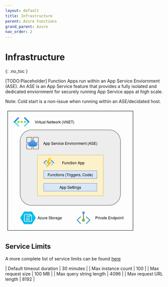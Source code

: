 ```yaml
---
layout: default
title: Infrastructure
parent: Azure Functions
grand_parent: Azure
nav_order: 2
---
```


# Infrastructure
{: .no_toc }

[TODO:Placeholder] Function Apps run within an App Service Enviornment (ASE). An 
ASE is an App Service feature that provides a fully isolated and dedicated 
enviornment for securely running App Service apps at high scale.

Note: Cold start is a non-issue when running within an ASE/decidated host.

![FunctionApp](assets/images/functionapp.png)

## Service Limits

A more complete list of service limits can be found 
[here](https://docs.microsoft.com/en-us/azure/azure-functions/functions-scale) 

| Default timeout duration  | 30 minutes    |
| Max instance count        | 100           |
| Max request size          | 100 MB        |
| Max query string length   | 4096          |
| Max request URL length    | 8192          |
